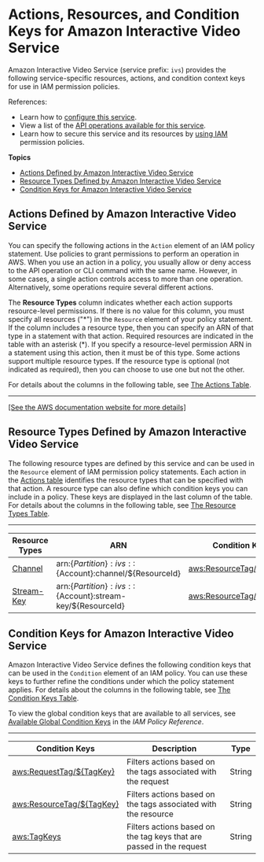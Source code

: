 # Actions, Resources, and Condition Keys for Amazon Interactive Video Service<a name="list_amazoninteractivevideoservice"></a>

Amazon Interactive Video Service \(service prefix: `ivs`\) provides the following service\-specific resources, actions, and condition context keys for use in IAM permission policies\.

References:
+ Learn how to [configure this service](https://docs.aws.amazon.com/ivs/latest/userguide/what-is.html)\.
+ View a list of the [API operations available for this service](https://docs.aws.amazon.com/ivs/latest/APIReference/Welcome.html)\.
+ Learn how to secure this service and its resources by [using IAM](https://docs.aws.amazon.com/ivs/latest/userguide/ivs-security-identity-access.html) permission policies\.

**Topics**
+ [Actions Defined by Amazon Interactive Video Service](#amazoninteractivevideoservice-actions-as-permissions)
+ [Resource Types Defined by Amazon Interactive Video Service](#amazoninteractivevideoservice-resources-for-iam-policies)
+ [Condition Keys for Amazon Interactive Video Service](#amazoninteractivevideoservice-policy-keys)

## Actions Defined by Amazon Interactive Video Service<a name="amazoninteractivevideoservice-actions-as-permissions"></a>

You can specify the following actions in the `Action` element of an IAM policy statement\. Use policies to grant permissions to perform an operation in AWS\. When you use an action in a policy, you usually allow or deny access to the API operation or CLI command with the same name\. However, in some cases, a single action controls access to more than one operation\. Alternatively, some operations require several different actions\.

The **Resource Types** column indicates whether each action supports resource\-level permissions\. If there is no value for this column, you must specify all resources \("\*"\) in the `Resource` element of your policy statement\. If the column includes a resource type, then you can specify an ARN of that type in a statement with that action\. Required resources are indicated in the table with an asterisk \(\*\)\. If you specify a resource\-level permission ARN in a statement using this action, then it must be of this type\. Some actions support multiple resource types\. If the resource type is optional \(not indicated as required\), then you can choose to use one but not the other\.

For details about the columns in the following table, see [The Actions Table](reference_policies_actions-resources-contextkeys.md#actions_table)\.


****  
[\[See the AWS documentation website for more details\]](http://docs.aws.amazon.com/IAM/latest/UserGuide/list_amazoninteractivevideoservice.html)

## Resource Types Defined by Amazon Interactive Video Service<a name="amazoninteractivevideoservice-resources-for-iam-policies"></a>

The following resource types are defined by this service and can be used in the `Resource` element of IAM permission policy statements\. Each action in the [Actions table](#amazoninteractivevideoservice-actions-as-permissions) identifies the resource types that can be specified with that action\. A resource type can also define which condition keys you can include in a policy\. These keys are displayed in the last column of the table\. For details about the columns in the following table, see [The Resource Types Table](reference_policies_actions-resources-contextkeys.md#resources_table)\.


****  

| Resource Types | ARN | Condition Keys | 
| --- | --- | --- | 
|   [ Channel ](https://docs.aws.amazon.com/ivs/latest/APIReference/API_Channel.html)  |  arn:$\{Partition\}:ivs::$\{Account\}:channel/$\{ResourceId\}  |   [ aws:ResourceTag/$\{TagKey\} ](#amazoninteractivevideoservice-aws_ResourceTag___TagKey_)   | 
|   [ Stream\-Key ](https://docs.aws.amazon.com/ivs/latest/APIReference/API_StreamKey.html)  |  arn:$\{Partition\}:ivs::$\{Account\}:stream\-key/$\{ResourceId\}  |   [ aws:ResourceTag/$\{TagKey\} ](#amazoninteractivevideoservice-aws_ResourceTag___TagKey_)   | 

## Condition Keys for Amazon Interactive Video Service<a name="amazoninteractivevideoservice-policy-keys"></a>

Amazon Interactive Video Service defines the following condition keys that can be used in the `Condition` element of an IAM policy\. You can use these keys to further refine the conditions under which the policy statement applies\. For details about the columns in the following table, see [The Condition Keys Table](reference_policies_actions-resources-contextkeys.md#context_keys_table)\.

To view the global condition keys that are available to all services, see [Available Global Condition Keys](reference_policies_condition-keys.html#AvailableKeys) in the *IAM Policy Reference*\.


****  

| Condition Keys | Description | Type | 
| --- | --- | --- | 
|   [ aws:RequestTag/$\{TagKey\} ](https://docs.aws.amazon.com/IAM/latest/UserGuide/reference_policies_condition-keys.html#condition-keys-requesttag)  | Filters actions based on the tags associated with the request | String | 
|   [ aws:ResourceTag/$\{TagKey\} ](https://docs.aws.amazon.com/IAM/latest/UserGuide/reference_policies_condition-keys.html#condition-keys-resourcetag)  | Filters actions based on the tags associated with the resource | String | 
|   [ aws:TagKeys ](https://docs.aws.amazon.com/IAM/latest/UserGuide/reference_policies_condition-keys.html#condition-keys-tagkeys)  | Filters actions based on the tag keys that are passed in the request | String | 